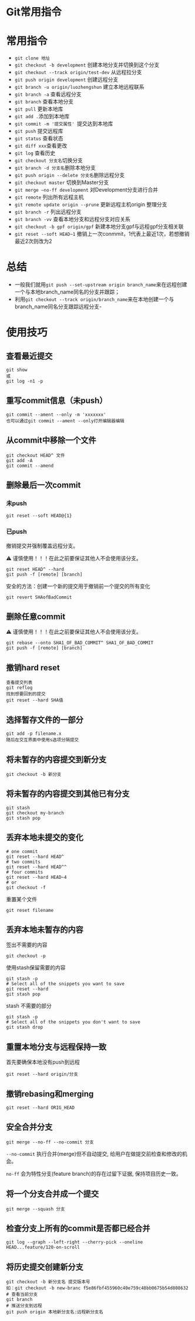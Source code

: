# Git常用指令

# 常用指令
- `git clone 地址`
- `git checkout -b development` 创建本地分支并切换到这个分支
- `git checkout --track origin/test-dev` 从远程拉分支
- `git push origin development` 创建远程分支
- `git branch -u origin/luozhengshun` 建立本地远程联系
- `git branch -a` 查看远程分支
- `git branch` 查看本地分支
- `git pull` 更新本地库
- `git add .`添加到本地库
- `git commit -m '提交属性' `提交达到本地库
- `git push` 提交远程库
- `git status` 查看状态
- `git diff xxx`查看更改
- `git log` 查看历史
- `git checkout 分支名`切换分支
- `git branch -d 分支名`删除本地分支
- `git push origin --delete 分支名`删除远程分支
- `git checkout master` 切换到Master分支
- `git merge —no-ff development` 对Development分支进行合并
- `git remote` 列出所有远程主机
- `git remote update origin --prune` 更新远程主机origin 整理分支
- `git branch -r` 列出远程分支
- `git branch -vv` 查看本地分支和远程分支对应关系
- `git checkout -b gpf origin/gpf` 新建本地分支gpf与远程gpf分支相关联
- `git reset --soft HEAD~1` 撤销上一次conmmit，1代表上最近1次，若想撤销最近2次则改为2

# 总结

- 一般我们就用`git push --set-upstream origin branch_name`来在远程创建一个与本地branch_name同名的分支并跟踪；
- 利用`git checkout --track origin/branch_name`来在本地创建一个与branch_name同名分支跟踪远程分支-

# 使用技巧

## 查看最近提交

```
git show
或
git log -n1 -p
```

## 重写commit信息（未push）

```
git commit --ament --only -m 'xxxxxxx'
也可以通过git commit --ament --only打开编辑器编辑
```

## 从commit中移除一个文件

```
git checkout HEAD^ 文件
git add -A
git commit --amend
```

## 删除最后一次commit

### 未push

```
git reset --soft HEAD@{1} 
```

### 已push

撤销提交并强制覆盖远程分支。

:warning: 谨慎使用！！！在此之前要保证其他人不会使用该分支。

```
git reset HEAD^ --hard
git push -f [remote] [branch]
```

安全的方法：创建一个新的提交用于撤销前一个提交的所有变化

```
git revert SHAofBadCommit
```

## 删除任意commit

:warning: 谨慎使用！！！在此之前要保证其他人不会使用该分支。

```
git rebase --onto SHA1_OF_BAD_COMMIT^ SHA1_OF_BAD_COMMIT  
git push -f [remote] [branch]
```

## 撤销hard reset

```
查看提交列表
git reflog
找到想要回到的提交
git reset --hard SHA值
```

## 选择暂存文件的一部分

```
git add -p filename.x
随后在交互界面中使用s选项分隔提交
```

## 将未暂存的内容提交到新分支

```
git checkout -b 新分支
```

## 将未暂存的内容提交到其他已有分支

```
git stash  
git checkout my-branch  
git stash pop
```

## 丢弃本地未提交的变化

```
# one commit  
git reset --hard HEAD^
# two commits  
git reset --hard HEAD^^
# four commits  
git reset --hard HEAD~4
# or  
git checkout -f
```

重置某个文件

```
git reset filename
```

## 丢弃本地未暂存的内容

签出不需要的内容

```
git checkout -p 
```

使用stash保留需要的内容

```
git stash -p  
# Select all of the snippets you want to save  
git reset --hard  
git stash pop  
```

stash 不需要的部分

```
git stash -p  
# Select all of the snippets you don't want to save  
git stash drop  
```

## 重置本地分支与远程保持一致

首先要确保本地没有push到远程

```
git reset --hard origin/分支
```

## 撤销rebasing和merging

```
git reset --hard ORIG_HEAD
```

## 安全合并分支

```text
git merge --no-ff --no-commit 分支
```

`--no-commit` 执行合并(merge)但不自动提交, 给用户在做提交前检查和修改的机会。

`no-ff` 会为特性分支(feature branch)的存在过留下证据, 保持项目历史一致。

## 将一个分支合并成一个提交

```
git merge --squash 分支
```

## 检查分支上所有的commit是否都已经合并

```
git log --graph --left-right --cherry-pick --oneline HEAD...feature/120-on-scroll  
```

## 将历史提交创建新分支

```
git checkout -b 新分支名 提交版本号
如：git checkout -b new-branc f5e86fbf455960c40e759c48bb0675b54d808632
# 查看当前分支
git branch
# 推送分支到远程
git push origin 本地新分支名:远程新分支名
```

